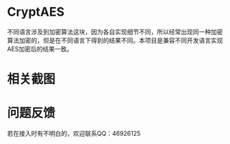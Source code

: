 # CryptAES
不同语言涉及到加密算法这块，因为各自实现细节不同，所以经常出现同一种加密算法加密的，但是在不同语言下得到的结果不同。本项目是兼容不同开发语言实现AES加密后的结果一致。

# 相关截图


# 问题反馈
若在接入时有不明白的，欢迎联系QQ：46926125
